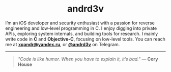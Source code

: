 <h1 align="center">andrd3v</h1>

I’m an iOS developer and security enthusiast with a passion for reverse engineering and low-level programming in C. I enjoy digging into private APIs, exploring system internals, and building tools for research. I mainly write code in **C** and **Objective-C**, focusing on low-level tools. You can reach me at **xqandr@yandex.ru**, or **[@andrd3v](https://t.me/andrd3v)** on Telegram.

---

> _"Code is like humor. When you have to explain it, it’s bad."_ — **Cory House**

</div>
